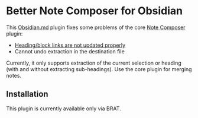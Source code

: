 # Better Note Composer for Obsidian

This [Obsidian.md](https://obsidian.md) plugin fixes some problems of the core [Note Composer](https://help.obsidian.md/Plugins/Note+composer) plugin:

- [Heading/block links are not updated properly](https://forum.obsidian.md/t/note-composer-links-to-blocks-and-headers-should-be-updated-when-extracting/37534)
- Cannot undo extraction in the destination file

Currently, it only supports extraction of the current selection or heading (with and without extracting sub-headings).
Use the core plugin for merging notes.

## Installation

This plugin is currently available only via BRAT.
